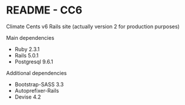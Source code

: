 # README - CC6

Climate Cents v6 Rails site (actually version 2 for production purposes)

Main dependencies

* Ruby 2.3.1
* Rails 5.0.1
* Postgresql 9.6.1

Additional dependencies
* Bootstrap-SASS 3.3
* Autoprefixer-Rails
* Devise 4.2


